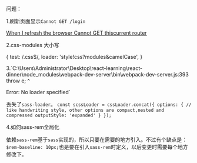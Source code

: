 问题：

1.刷新页面显示`Cannot GET /login`

[When I refresh the browser Cannot GET thiscurrent router](https://github.com/ReactTraining/react-router/blob/v4.1.1/FAQ.md#why-doesnt-my-application-render-after-refreshing)


2.css-modules 大小写

  {
    test: /\.css$/,
    loader: 'style!css?modules&camelCase',
  }


3.`C:\Users\Administrator\Desktop\react-learning\react-dinner\node_modules\webpack-dev-server\bin\webpack-dev-server.js:393
    throw e;
    ^

Error: No loader specified`


丢失了`sass-loader`。
`const scssLoader = cssLoader.concat({
  options: {
    // like handwriting style, other options are compact,nested and compressed
    outputStyle: 'expanded'
  }
});`


4.如何sass-rem全局化

依赖`sass-rem`基于`sass`实现的，所以只要在需要的地方引入。不过有个缺点是：`$rem-baseline: 10px;`也是要在引入`sass-rem`时定义，以后变更时需要每个地方修改下。
